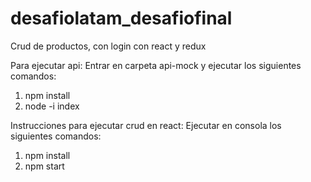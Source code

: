 # desafiolatam_desafiofinal
Crud de productos, con login con react y redux

Para ejecutar api: 
Entrar en carpeta api-mock y ejecutar los siguientes comandos:
1. npm install
2. node -i index

Instrucciones para ejecutar crud en react:
Ejecutar en consola los siguientes comandos: 
1. npm install
2. npm start




